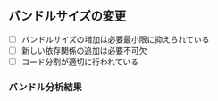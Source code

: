 ## バンドルサイズの変更
- [ ] バンドルサイズの増加は必要最小限に抑えられている
- [ ] 新しい依存関係の追加は必要不可欠
- [ ] コード分割が適切に行われている

### バンドル分析結果 